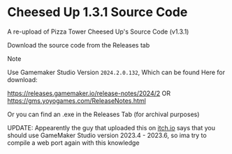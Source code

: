 # Cheesed Up 1.3.1 Source Code
A re-upload of Pizza Tower Cheesed Up's Source Code (v1.3.1)

Download the source code from the Releases tab
> [!NOTE]
> Use Gamemaker Studio Version ```2024.2.0.132```, Which can be found Here for download:
>
> https://releases.gamemaker.io/release-notes/2024/2
> OR https://gms.yoyogames.com/ReleaseNotes.html
>
> Or you can find an .exe in the Releases Tab (for archival purposes)

UPDATE: Appearently the guy that uploaded this on [itch.io](https://greenx-gb.itch.io/cheesed-up-leakies/devlog/755732/new-builds-added-and-source-code-too) says that you should use GameMaker Studio version 2023.4 - 2023.6, so ima try to compile a web port again with this knowledge
